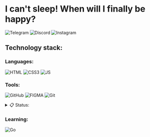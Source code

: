 # I can't sleep! When will I finally be happy?
![Telegram](https://img.shields.io/badge/Telegram-ffffff??style=flat&logo=Telegram&logoColor=1E90FF)
![Discord](https://img.shields.io/badge/Discord-7B68EE??style=flat&logo=Discord&logoColor=FFF)
![Instagram](https://img.shields.io/badge/Instagram-DD2A7B??style=flat&logo=Instagram&logoColor=FFF)


## Technology stack:
### Languages:
![HTML](https://img.shields.io/badge/HTML5-ffffff??style=flat&logo=HTML5&logoColor=FF4500)
![CSS3](https://img.shields.io/badge/CSS3-ffffff??style=flat&logo=CSS3&logoColor=1E90FF)
![JS](https://img.shields.io/badge/JavaScript-000000??style=flat&logo=JavaScript&logoColor=FFFF00)

### Tools:
![GitHub](https://img.shields.io/badge/GitHub-000000??style=flat&logo=GITHUB&logoColor=FFFFFF)
![FIGMA](https://img.shields.io/badge/Figma-000000??style=flat&logo=Figma&logoColor=FF1493)
![Git](https://img.shields.io/badge/Git-ffffff??style=flat&logo=Git&logoColor=FF0000)



<details >
  <summary>📋&nbsp;Status:</summary>
 </br>
 <div display='flex'>
  <img align="left" alt="Broken-13's GitHub Stats" src="https://github-readme-stats.vercel.app/api?username=Broken-13&include_all_commits=true&show_icons=true&theme=dark"/></div>
  <img align="left" alt="Broken-13's GitHub Stats" src="https://github-readme-stats.vercel.app/api/top-langs/?username=Broken-13&langs_count=8&layout=compact&theme=dark"/>
</details>

### Learning:
![Go](https://img.shields.io/badge/Golang-ffffff??style=flat&logo=Go&logoColor=42aaff)